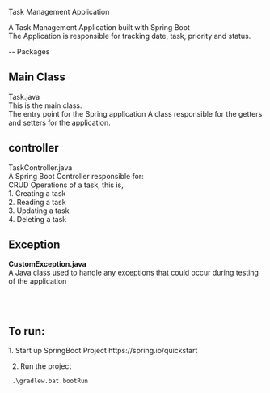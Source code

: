 Task Management Application

A Task Management Application built with Spring Boot<br/>
The Application is responsible for tracking date, task, priority  and status.<br/>

-- Packages<br/>
<h2>Main Class</h3>
Task.java<br/>
This is the main class.<br/>
The entry point for the Spring application
A class responsible for the getters and setters for the application.<br/>

<h2>controller</h3>
TaskController.java<br/>
A Spring Boot Controller responsible for: <br/>
CRUD Operations of a task, this is, <br />
1. Creating a task <br />
2. Reading a task <br />
3. Updating a task <br />
4. Deleting a task <br />

<h2>Exception</h3>
<b>CustomException.java</b> <br />
A Java class used to handle any exceptions that could occur during testing of the application
<br />

<br /> <br />
<h2>To run:</h2>
1. Start up SpringBoot Project
 https://spring.io/quickstart

2. Run the project

```
 .\gradlew.bat bootRun

